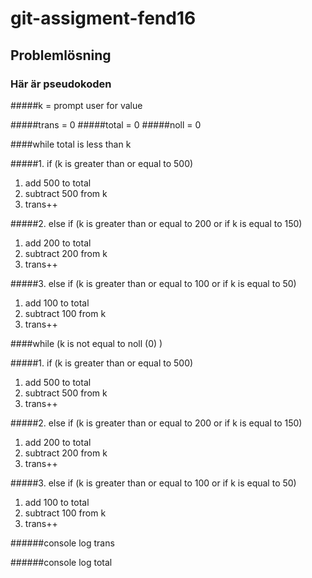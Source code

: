 # git-assigment-fend16
## Problemlösning


### Här är pseudokoden

#####k = prompt user for value

#####trans = 0 
#####total = 0
#####noll = 0



####while total is less than k



#####1. if (k is greater than or equal to 500)
1. 	add 500 to total
2. 	subtract 500 from k
3.	trans++



#####2. else if (k is greater than or equal to 200 or if k is equal to 150)
1.	add 200 to total
2.	subtract 200 from k
3.	trans++



#####3. else if (k is greater than or equal to 100 or if k is equal to 50)
1.	add 100 to total
2.	subtract 100 from k
3.	trans++



####while (k is not equal to noll (0) )



#####1. if (k is greater than or equal to 500)
1.	add 500 to total
2.	subtract 500 from k
3.	trans++



#####2. else if (k is greater than or equal to 200 or if k is equal to 150)
1.	add 200 to total
2.	subtract 200 from k
3.	trans++



#####3. else if (k is greater than or equal to 100 or if k is equal to 50)
1.	add 100 to total
2.	subtract 100 from k
3.	trans++



######console log trans



######console log total




